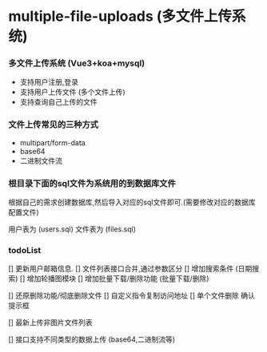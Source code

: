 # multiple-file-uploads  (多文件上传系统)


### 多文件上传系统 (Vue3+koa+mysql)

- 支持用户注册,登录
- 支持用户上传文件 (多个文件上传)
- 支持查询自己上传的文件


### 文件上传常见的三种方式

- multipart/form-data
- base64
- 二进制文件流

###  根目录下面的sql文件为系统用的到数据库文件

根据自己的需求创建数据库,然后导入对应的sql文件即可.(需要修改对应的数据库配置文件)

用户表为 (users.sql)
文件表为 (files.sql)


### todoList

[] 更新用户邮箱信息.
[] 文件列表接口合并,通过参数区分
[] 增加搜索条件 (日期搜索)
[] 增加轮播图模块
[] 增加批量下载/删除功能 (批量下载/删除)

[] 还原删除功能/彻底删除文件
[] 自定义指令复制访问地址
[] 单个文件删除 确认提示框

[] 最新上传非图片文件列表

[] 接口支持不同类型的数据上传 (base64,二进制流等)
